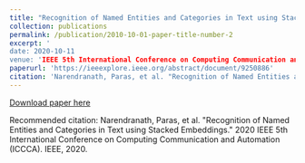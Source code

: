 ```yaml
---
title: "Recognition of Named Entities and Categories in Text using Stacked Embeddings"
collection: publications
permalink: /publication/2010-10-01-paper-title-number-2
excerpt: '
date: 2020-10-11
venue: 'IEEE 5th International Conference on Computing Communication and Automation (ICCCA)'
paperurl: 'https://ieeexplore.ieee.org/abstract/document/9250886'
citation: 'Narendranath, Paras, et al. "Recognition of Named Entities and Categories in Text using Stacked Embeddings." 2020 IEEE 5th International Conference on Computing Communication and Automation (ICCCA). IEEE, 2020.'
---
```


[Download paper here](https://ieeexplore.ieee.org/abstract/document/9250886)

Recommended citation: Narendranath, Paras, et al. "Recognition of Named Entities and Categories in Text using Stacked Embeddings." 2020 IEEE 5th International Conference on Computing Communication and Automation (ICCCA). IEEE, 2020.